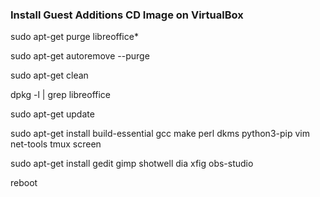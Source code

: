 ### Install Guest Additions CD Image on VirtualBox

sudo apt-get purge libreoffice*

sudo apt-get autoremove --purge

sudo apt-get clean

dpkg -l | grep libreoffice

sudo apt-get update

sudo apt-get install build-essential gcc make perl dkms python3-pip vim net-tools tmux screen

sudo apt-get install gedit gimp shotwell dia xfig obs-studio

reboot
